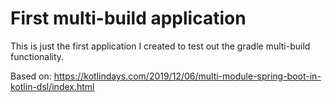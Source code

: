# First multi-build application

This is just the first application I created to test out the gradle multi-build functionality.

Based on:
https://kotlindays.com/2019/12/06/multi-module-spring-boot-in-kotlin-dsl/index.html
